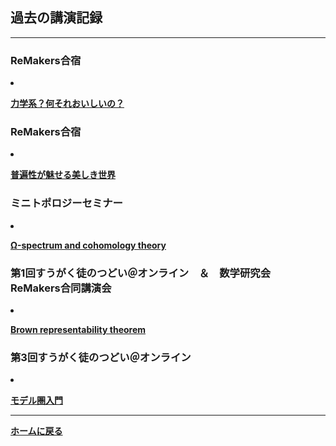## **過去の講演記録**

--- 

### ReMakers合宿

<li><p><strong><a href="/pdf/力学系？何それおいしいの？.pdf">力学系？何それおいしいの？</a></strong></p></li>


### ReMakers合宿

<li><p><strong><a href="/pdf/普遍性が魅せる美しき世界.pdf">普遍性が魅せる美しき世界</a></strong></p></li>


### ミニトポロジーセミナー

  <li><p><strong><a href="/pdf/The homotopy construction of cohomology.pdf">Ω-spectrum and cohomology theory</a></strong></p></li>


### 第1回すうがく徒のつどい＠オンライン　＆　数学研究会　ReMakers合同講演会

  <li><p><strong><a href="/pdf/Brown representability theorem.pdf">Brown representability theorem</a></strong></p></li>


### 第3回すうがく徒のつどい＠オンライン

  <li><p><strong><a href="/pdf/history of model category.pdf">モデル圏入門</a></strong></p></li>


---

**[ホームに戻る](/index)**